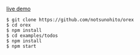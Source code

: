 [live demo](http://notsu.gg/orex/examples/todos)

```
$ git clone https://github.com/notsunohito/orex
$ cd orex
$ npm install
$ cd examples/todos
$ npm install
$ npm start
```
